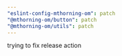 ```yaml
---
"eslint-config-mthorning-om": patch
"@mthorning-om/button": patch
"@mthorning-om/utils": patch
---
```


trying to fix release action
